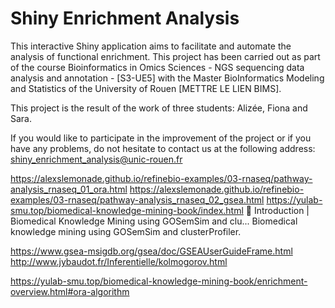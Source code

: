 # Shiny Enrichment Analysis

This interactive Shiny application aims to facilitate and automate the analysis of functional enrichment. This project has been carried out as part of the course Bioinformatics in Omics Sciences - NGS sequencing data analysis and annotation - [S3-UE5] with the Master BioInformatics Modeling and Statistics of the University of Rouen [METTRE LE LIEN BIMS].

This project is the result of the work of three students: Alizée, Fiona and Sara.

If you would like to participate in the improvement of the project or if you have any problems, do not hesitate to contact us at the following address: shiny_enrichment_analysis@unic-rouen.fr

https://alexslemonade.github.io/refinebio-examples/03-rnaseq/pathway-analysis_rnaseq_01_ora.html
https://alexslemonade.github.io/refinebio-examples/03-rnaseq/pathway-analysis_rnaseq_02_gsea.html
https://yulab-smu.top/biomedical-knowledge-mining-book/index.html
📖 Introduction | Biomedical Knowledge Mining using GOSemSim and clu...
Biomedical knowledge mining using GOSemSim and clusterProfiler.

https://www.gsea-msigdb.org/gsea/doc/GSEAUserGuideFrame.html
http://www.jybaudot.fr/Inferentielle/kolmogorov.html

https://yulab-smu.top/biomedical-knowledge-mining-book/enrichment-overview.html#ora-algorithm 
